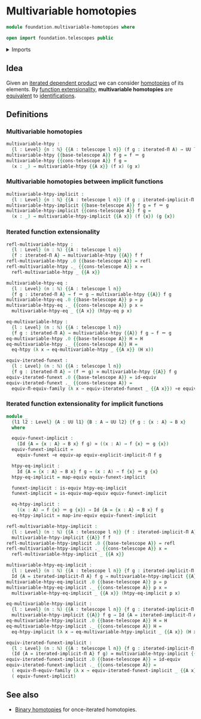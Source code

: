 # Multivariable homotopies

```agda
module foundation.multivariable-homotopies where

open import foundation.telescopes public
```

<details><summary>Imports</summary>

```agda
open import elementary-number-theory.natural-numbers

open import foundation.equivalences
open import foundation.function-extensionality
open import foundation.iterated-dependent-product-types
open import foundation.universe-levels

open import foundation-core.contractible-types
open import foundation-core.functoriality-dependent-function-types
open import foundation-core.homotopies
open import foundation-core.identity-types
open import foundation-core.propositions
open import foundation-core.truncated-types
open import foundation-core.truncation-levels
```

</details>

## Idea

Given an
[iterated dependent product](foundation.iterated-dependent-product-types.md) we
can consider [homotopies](foundation-core.homotopies.md) of its elements. By
[function extensionality](foundation.function-extensionality.md),
**multivariable homotopies** are [equivalent](foundation-core.equivalences.md)
to [identifications](foundation-core.identity-types.md).

## Definitions

### Multivariable homotopies

```agda
multivariable-htpy :
  {l : Level} {n : ℕ} {{A : telescope l n}} (f g : iterated-Π A) → UU l
multivariable-htpy {{base-telescope A}} f g = f ＝ g
multivariable-htpy {{cons-telescope A}} f g =
  (x : _) → multivariable-htpy {{A x}} (f x) (g x)
```

### Multivariable homotopies between implicit functions

```agda
multivariable-htpy-implicit :
  {l : Level} {n : ℕ} {{A : telescope l n}} (f g : iterated-implicit-Π A) → UU l
multivariable-htpy-implicit {{base-telescope A}} f g = f ＝ g
multivariable-htpy-implicit {{cons-telescope A}} f g =
  (x : _) → multivariable-htpy-implicit {{A x}} (f {x}) (g {x})
```

### Iterated function extensionality

```agda
refl-multivariable-htpy :
  {l : Level} (n : ℕ) {{A : telescope l n}}
  {f : iterated-Π A} → multivariable-htpy {{A}} f f
refl-multivariable-htpy .0 {{base-telescope A}} = refl
refl-multivariable-htpy ._ {{cons-telescope A}} x =
  refl-multivariable-htpy _ {{A x}}

multivariable-htpy-eq :
  {l : Level} (n : ℕ) {{A : telescope l n}}
  {f g : iterated-Π A} → f ＝ g → multivariable-htpy {{A}} f g
multivariable-htpy-eq .0 {{base-telescope A}} p = p
multivariable-htpy-eq ._ {{cons-telescope A}} p x =
  multivariable-htpy-eq _ {{A x}} (htpy-eq p x)

eq-multivariable-htpy :
  {l : Level} (n : ℕ) {{A : telescope l n}}
  {f g : iterated-Π A} → multivariable-htpy {{A}} f g → f ＝ g
eq-multivariable-htpy .0 {{base-telescope A}} H = H
eq-multivariable-htpy ._ {{cons-telescope A}} H =
  eq-htpy (λ x → eq-multivariable-htpy _ {{A x}} (H x))

equiv-iterated-funext :
  {l : Level} (n : ℕ) {{A : telescope l n}}
  {f g : iterated-Π A} → (f ＝ g) ≃ multivariable-htpy {{A}} f g
equiv-iterated-funext .0 {{base-telescope A}} = id-equiv
equiv-iterated-funext ._ {{cons-telescope A}} =
  equiv-Π-equiv-family (λ x → equiv-iterated-funext _ {{A x}}) ∘e equiv-funext
```

### Iterated function extensionality for implicit functions

```agda
module _
  {l1 l2 : Level} {A : UU l1} {B : A → UU l2} {f g : {x : A} → B x}
  where

  equiv-funext-implicit :
    (Id {A = {x : A} → B x} f g) ≃ ((x : A) → f {x} ＝ g {x})
  equiv-funext-implicit =
    equiv-funext ∘e equiv-ap equiv-explicit-implicit-Π f g

  htpy-eq-implicit :
    Id {A = {x : A} → B x} f g → (x : A) → f {x} ＝ g {x}
  htpy-eq-implicit = map-equiv equiv-funext-implicit

  funext-implicit : is-equiv htpy-eq-implicit
  funext-implicit = is-equiv-map-equiv equiv-funext-implicit

  eq-htpy-implicit :
    ((x : A) → f {x} ＝ g {x}) → Id {A = {x : A} → B x} f g
  eq-htpy-implicit = map-inv-equiv equiv-funext-implicit
```

```agda
refl-multivariable-htpy-implicit :
  {l : Level} (n : ℕ) {{A : telescope l n}} {f : iterated-implicit-Π A} →
  multivariable-htpy-implicit {{A}} f f
refl-multivariable-htpy-implicit .0 {{base-telescope A}} = refl
refl-multivariable-htpy-implicit ._ {{cons-telescope A}} x =
  refl-multivariable-htpy-implicit _ {{A x}}

multivariable-htpy-eq-implicit :
  {l : Level} (n : ℕ) {{A : telescope l n}} {f g : iterated-implicit-Π A} →
  Id {A = iterated-implicit-Π A} f g → multivariable-htpy-implicit {{A}} f g
multivariable-htpy-eq-implicit .0 {{base-telescope A}} p = p
multivariable-htpy-eq-implicit ._ {{cons-telescope A}} p x =
  multivariable-htpy-eq-implicit _ {{A x}} (htpy-eq-implicit p x)

eq-multivariable-htpy-implicit :
  {l : Level} (n : ℕ) {{A : telescope l n}} {f g : iterated-implicit-Π A} →
  multivariable-htpy-implicit {{A}} f g → Id {A = iterated-implicit-Π A} f g
eq-multivariable-htpy-implicit .0 {{base-telescope A}} H = H
eq-multivariable-htpy-implicit ._ {{cons-telescope A}} H =
  eq-htpy-implicit (λ x → eq-multivariable-htpy-implicit _ {{A x}} (H x))

equiv-iterated-funext-implicit :
  {l : Level} (n : ℕ) {{A : telescope l n}} {f g : iterated-implicit-Π A} →
  (Id {A = iterated-implicit-Π A} f g) ≃ multivariable-htpy-implicit {{A}} f g
equiv-iterated-funext-implicit .0 {{base-telescope A}} = id-equiv
equiv-iterated-funext-implicit ._ {{cons-telescope A}} =
  ( equiv-Π-equiv-family (λ x → equiv-iterated-funext-implicit _ {{A x}})) ∘e
  ( equiv-funext-implicit)
```

## See also

- [Binary homotopies](foundation.binary-homotopies.md) for once-iterated
  homotopies.
